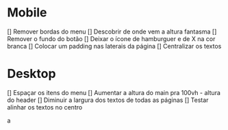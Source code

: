 # Mobile
[] Remover bordas do menu
[] Descobrir de onde vem a altura fantasma
[] Remover o fundo do botão
[] Deixar o ícone de hamburguer e de X na cor branca
[] Colocar um padding nas laterais da página
[] Centralizar os textos

# Desktop
[] Espaçar os itens do menu
[] Aumentar a altura do main pra 100vh - altura do header
[] Diminuir a largura dos textos de todas as páginas
[] Testar alinhar os textos no centro

a